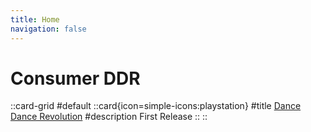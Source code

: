 ```yaml
---
title: Home
navigation: false
---
```


# Consumer DDR

::card-grid
#default
  ::card{icon=simple-icons:playstation}
  #title
  [Dance Dance Revolution](/playstation-jp/1st)
  #description
  First Release
  ::
::
